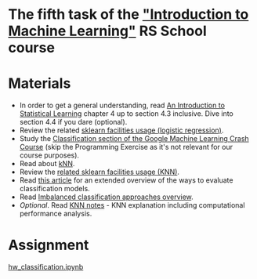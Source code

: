 # The fifth task of the ["Introduction to Machine Learning"](https://github.com/rolling-scopes-school/ml-intro/tree/2022/5_classification_linear_knn) RS School course

# Materials

- In order to get a general understanding, read [An Introduction to Statistical Learning](https://trevorhastie.github.io/ISLR/) chapter 4 up to section 4.3 inclusive. Dive into section 4.4 if you dare (optional).
- Review the related [sklearn facilities usage (logistic regression)](https://nbviewer.jupyter.org/github/justmarkham/DAT8/blob/master/notebooks/12_logistic_regression.ipynb).
- Study the [Classification section of the Google Machine Learning Crash Course](https://developers.google.com/machine-learning/crash-course/classification/video-lecture) (skip the Programming Exercise as it's not relevant for our course purposes).
- Read about [kNN](https://www.unite.ai/what-is-k-nearest-neighbors/).
- Review the [related sklearn facilities usage (KNN)](https://nbviewer.jupyter.org/github/justmarkham/DAT8/blob/master/notebooks/08_knn_sklearn.ipynb). 
- Read [this article](https://towardsdatascience.com/the-5-classification-evaluation-metrics-you-must-know-aa97784ff226) for an extended overview of the ways to evaluate classification models.
- Read [Imbalanced classification approaches overview](https://machinelearningmastery.com/tactics-to-combat-imbalanced-classes-in-your-machine-learning-dataset/).
- *Optional*. Read [KNN notes](https://sebastianraschka.com/pdf/lecture-notes/stat479fs18/02_knn_notes.pdf) - KNN explanation including computational performance analysis.


# Assignment

[hw_classification.ipynb](./hw_classification.ipynb)